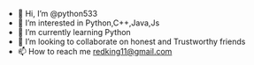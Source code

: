 - 👋 Hi, I’m @python533
- 👀 I’m interested in Python,C++,Java,Js
- 🌱 I’m currently learning Python
- 💞️ I’m looking to collaborate on honest and Trustworthy friends
- 📫 How to reach me redking11@gmail.com

<!---
python533/python533 is a ✨ special ✨ repository because its `README.md` (this file) appears on your GitHub profile.
You can click the Preview link to take a look at your changes.
--->

